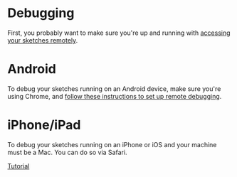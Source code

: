 # Debugging

First, you probably want to make sure you're up and running with [accessing your sketches remotely](./ACCESSING-REMOTELY.md).

# Android

To debug your sketches running on an Android device, make sure you're using Chrome, and [follow these instructions to set up remote debugging](https://developer.chrome.com/docs/devtools/remote-debugging/).

# iPhone/iPad

To debug your sketches running on an iPhone or iOS and your machine must be a Mac. You can do so via Safari.

[Tutorial](https://appletoolbox.com/use-web-inspector-debug-mobile-safari/)